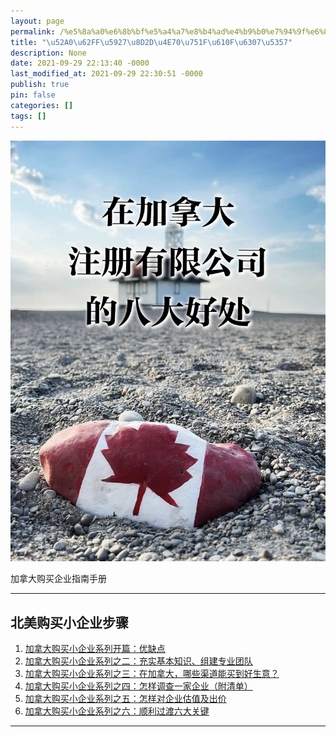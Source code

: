 ```yaml
---
layout: page
permalink: /%e5%8a%a0%e6%8b%bf%e5%a4%a7%e8%b4%ad%e4%b9%b0%e7%94%9f%e6%84%8f%e6%8c%87%e5%8d%97/
title: "\u52A0\u62FF\u5927\u8D2D\u4E70\u751F\u610F\u6307\u5357"
description: None
date: 2021-09-29 22:13:40 -0000
last_modified_at: 2021-09-29 22:30:51 -0000
publish: true
pin: false
categories: []
tags: []
---
```

![](/assets/wp-content/uploads/2021/09/microbiz_20210608.jpg)

加拿大购买企业指南手册

* * *

## 北美购买小企业步骤

  1. [加拿大购买小企业系列开篇：优缺点](https://aswebuild.com/business/2021/08/25/%e5%8c%97%e7%be%8e%e8%b4%ad%e4%b9%b0%e5%b0%8f%e4%bc%81%e4%b8%9a%e7%b3%bb%e5%88%97%e5%bc%80%e7%af%87%ef%bc%9a%e4%bc%98%e7%bc%ba%e7%82%b9/)
  2. [加拿大购买小企业系列之二：充实基本知识、组建专业团队](https://aswebuild.com/business/2021/08/31/%e5%8a%a0%e6%8b%bf%e5%a4%a7%e8%b4%ad%e4%b9%b0%e5%b0%8f%e4%bc%81%e4%b8%9a%e7%b3%bb%e5%88%97%e4%b9%8b%e4%ba%8c%ef%bc%9a%e5%85%85%e5%ae%9e%e5%9f%ba%e6%9c%ac%e7%9f%a5%e8%af%86%e3%80%81%e7%bb%84%e5%bb%ba/)
  3. [加拿大购买小企业系列之三：在加拿大，哪些渠道能买到好生意？](https://aswebuild.com/business/2021/09/08/%e5%8a%a0%e6%8b%bf%e5%a4%a7%e8%b4%ad%e4%b9%b0%e5%b0%8f%e4%bc%81%e4%b8%9a%e7%b3%bb%e5%88%97%e4%b9%8b%e4%b8%89%ef%bc%9a%e5%9c%a8%e5%8a%a0%e6%8b%bf%e5%a4%a7%ef%bc%8c%e5%93%aa%e4%ba%9b%e6%b8%a0%e9%81%93/)
  4. [加拿大购买小企业系列之四：怎样调查一家企业（附清单）](https://aswebuild.com/business/2021/09/16/%e5%8a%a0%e6%8b%bf%e5%a4%a7%e8%b4%ad%e4%b9%b0%e5%b0%8f%e4%bc%81%e4%b8%9a%e7%b3%bb%e5%88%97%e4%b9%8b%e5%9b%9b%ef%bc%9a%e6%80%8e%e6%a0%b7%e8%b0%83%e6%9f%a5%e4%b8%80%e5%ae%b6%e4%bc%81%e4%b8%9a%ef%bc%88/)
  5. [加拿大购买小企业系列之五：怎样对企业估值及出价](https://aswebuild.com/business/2021/09/20/%e5%8a%a0%e6%8b%bf%e5%a4%a7%e8%b4%ad%e4%b9%b0%e5%b0%8f%e4%bc%81%e4%b8%9a%e7%b3%bb%e5%88%97%e4%b9%8b%e4%ba%94%ef%bc%9a%e6%80%8e%e6%a0%b7%e5%af%b9%e4%bc%81%e4%b8%9a%e4%bc%b0%e5%80%bc%e5%8f%8a%e5%87%ba/)
  6. [加拿大购买小企业系列之六：顺利过渡六大关键](https://aswebuild.com/business/2021/09/28/%e5%8a%a0%e6%8b%bf%e5%a4%a7%e8%b4%ad%e4%b9%b0%e5%b0%8f%e4%bc%81%e4%b8%9a%e7%b3%bb%e5%88%97%e4%b9%8b%e5%85%ad%ef%bc%9a%e9%a1%ba%e5%88%a9%e8%bf%87%e6%b8%a1%e5%85%ad%e5%a4%a7%e5%85%b3%e9%94%ae/)

* * *
